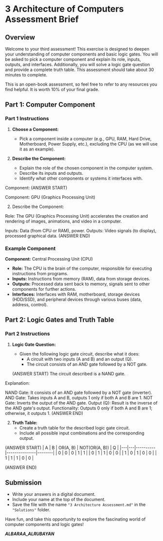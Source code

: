 # 3 Architecture of Computers Assessment Brief

## Overview

Welcome to your third assessment! This exercise is designed to deepen your understanding of computer components and basic logic gates. You will be asked to pick a computer component and explain its role, inputs, outputs, and interfaces. Additionally, you will solve a logic gate question and provide a complete truth table. This assessment should take about 30 minutes to complete.

This is an open-book assessment, so feel free to refer to any resources you find helpful. It is worth 10% of your final grade.

## Part 1: Computer Component

### Part 1 Instructions

1. **Choose a Component:**
   - Pick a component inside a computer (e.g., GPU, RAM, Hard Drive, Motherboard, Power Supply, etc.), excluding the CPU (as we will use it as an example).

2. **Describe the Component:**
   - Explain the role of the chosen component in the computer system.
   - Describe its inputs and outputs.
   - Identify what other components or systems it interfaces with.

Component: (ANSWER START)

Component: GPU (Graphics Processing Unit)

2. Describe the Component:

Role: The GPU (Graphics Processing Unit) accelerates the creation and rendering of images, animations, and video in a computer.

Inputs: Data (from CPU or RAM), power.
Outputs: Video signals (to display), processed graphical data. (ANSWER END)




### Example Component

**Component:** Central Processing Unit (CPU)

- **Role:** The CPU is the brain of the computer, responsible for executing instructions from programs.
- **Inputs:** Instructions from memory (RAM), data from storage devices.
- **Outputs:** Processed data sent back to memory, signals sent to other components for further actions.
- **Interfaces:** Interfaces with RAM, motherboard, storage devices (HDD/SSD), and peripheral devices through various buses (data, address, control).

## Part 2: Logic Gates and Truth Table

### Part 2 Instructions

1. **Logic Gate Question:**
   - Given the following logic gate circuit, describe what it does:
     - A circuit with two inputs (A and B) and an output (Q).
     - The circuit consists of an AND gate followed by a NOT gate.
    
    (ANSWER START) The circuit described is a NAND gate.

Explanation:

NAND Gate: It consists of an AND gate followed by a NOT gate (inverter).
AND Gate: Takes inputs A and B, outputs 1 only if both A and B are 1.
NOT Gate: Inverts the output of the AND gate.
Output (Q): Result is the inverse of the AND gate's output.
Functionality: Outputs 0 only if both A and B are 1; otherwise, it outputs 1. (ANSWER END)

2. **Truth Table:**
   - Create a truth table for the described logic gate circuit.
   - Include all possible input combinations and the corresponding output.

<!-- ### Example Logic Gate Circuit

**Logic Gate Circuit:** NOT(AND(A, B))

- **Description:** The circuit takes two inputs, A and B. The AND gate outputs true only if both A and B are true. The NOT gate then inverts this output.
  
**Truth Table:**

| A | B | AND(A, B) | NOT(AND(A, B)) |
|---|---|-----------|----------------|
| 0 | 0 |     0     |        1       |
| 0 | 1 |     0     |        1       |
| 1 | 0 |     0     |        1       |
| 1 | 1 |     1     |        0       | -->
(ANSWER START)
| A | B | OR(A, B) | NOT(OR(A, B)) |   Q    |
|---|---|----------|---------------|--------|
| 0 | 0 |    0     |       1       |   1    |
| 0 | 1 |    1     |       0       |   0    |
| 1 | 0 |    1     |       0       |   0    |
| 1 | 1 |    1     |       0       |   0    |

(ANSWER END)



## Submission

- Write your answers in a digital document.
- Include your name at the top of the document.
- Save the file with the name `"3 Architecture Assessment.md"` in the `"Solutions"` folder. 

Have fun, and take this opportunity to explore the fascinating world of computer components and logic gates!

___ALBARAA_ALRUBAYAN___
